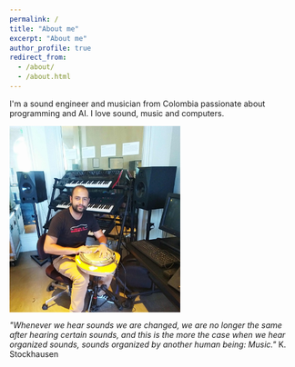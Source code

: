```yaml
---
permalink: /
title: "About me"
excerpt: "About me"
author_profile: true
redirect_from: 
  - /about/
  - /about.html
---
```


I'm a sound engineer and musician from Colombia passionate about programming and AI. I love sound, music and computers.

<img src="/images/jose_ccrma.jpg" alt="Jose CCRMA" width="300" align="middle">

*"Whenever we hear sounds we are changed, we are no longer the same after hearing certain sounds, and this is the more the case 
when we hear organized sounds, sounds organized by another human being: Music."* K. Stockhausen 



